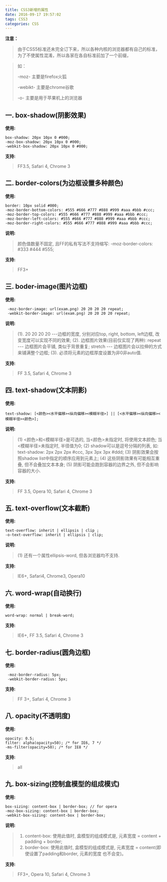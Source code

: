 ```yaml
---
title: CSS3新增的属性
date: 2016-09-17 19:57:02
tags: CSS3
categories: CSS
---
```


**注意：**

> 由于CSS5标准还未完全订下来，所以各种内核的浏览器都有自己的标准，为了不使属性混淆，所以各家在各自标准前加了一个前缀，

>如：
>
>  -moz-  主要是firefox火狐
>  
>  -webikt-  主要是chrome谷歌
>  
>  -o-  主要是用于苹果机上的浏览器

 

## 一. box-shadow(阴影效果)
**使用:**

	box-shadow: 20px 10px 0 #000;
	-moz-box-shadow: 20px 10px 0 #000;
	-webkit-box-shadow: 20px 10px 0 #000;
**支持:**

> FF3.5, Safari 4, Chrome 3

## 二. border-colors(为边框设置多种颜色)

**使用:**

	border: 10px solid #000;
	-moz-border-bottom-colors: #555 #666 #777 #888 #999 #aaa #bbb #ccc;
	-moz-border-top-colors: #555 #666 #777 #888 #999 #aaa #bbb #ccc;
	-moz-border-left-colors: #555 #666 #777 #888 #999 #aaa #bbb #ccc;
	-moz-border-right-colors: #555 #666 #777 #888 #999 #aaa #bbb #ccc;
**说明:**

> 颜色值数量不固定, 且FF的私有写法不支持缩写: -moz-border-colors: #333 #444 #555;

**支持:**

> FF3+

## 三. boder-image(图片边框)

**使用:**

     -moz-border-image: url(exam.png) 20 20 20 20 repeat;
     -webkit-border-image: url(exam.png) 20 20 20 20 repeat;

**说明:**

> (1). 20 20 20 20 ---边框的宽度, 分别对应top, right, bottom, left边框, 改变宽度可以实现不同的效果;
> (2). 边框图片效果(目前仅实现了两种): 
>    repeat --- 边框图片会平铺, 类似于背景重复;
>    stretch --- 边框图片会以拉伸的方式来铺满整个边框;
> (3). 必须将元素的边框厚度设置为非0非auto值.

**支持:**

> FF 3.5, Safari 4, Chrome 3

## 四. text-shadow(文本阴影)

**使用:**

    text-shadow: [<颜色><水平偏移><纵向偏移><模糊半径>] || [<水平偏移><纵向偏移><模糊半径><颜色>];

**说明:**

> (1) <颜色>和<模糊半径>是可选的, 当<颜色>未指定时, 将使用文本颜色; 当<模糊半径>未指定时, 半径值为0;
> (2) shadow可以是逗号分隔的列表, 如:
>    text-shadow: 2px 2px 2px #ccc, 3px 3px 3px #ddd;
> (3) 阴影效果会按照shadow list中指定的顺序应用到元素上;
> (4) 这些阴影效果有可能相互重叠, 但不会叠加文本本身;
> (5) 阴影可能会跑到容器的边界之外, 但不会影响容器的大小.

**支持:**
    
> FF 3.5, Opera 10, Safari 4, Chrome 3

## 五. text-overflow(文本截断)

**使用:**

    text-overflow: inherit | ellipsis | clip ;
    -o-text-overflow: inherit | ellipsis | clip;
**说明:**

> (1) 还有一个属性ellipsis-word, 但各浏览器均不支持.

**支持:** 

>  IE6+, Safari4, Chrome3, Opera10


## 六. word-wrap(自动换行)
**使用:**

    word-wrap: normal | break-word;
**支持:**    

> IE6+, FF 3.5, Safari 4, Chrome 3
## 七. border-radius(圆角边框)
**使用:**

     -moz-border-radius: 5px;
     -webkit-border-radius: 5px;
**支持:**

> FF 3+, Safari 4, Chrome 3


## 八.  opacity(不透明度)   
**使用:**

    opacity: 0.5;
    filter: alpha(opacity=50); /* for IE6, 7 */
    -ms-filter(opacity=50); /* for IE8 */
**支持:**

> all

## 九. box-sizing(控制盒模型的组成模式)
**使用:**

    box-sizing: content-box | border-box; // for opera
    -moz-box-sizing: content-box | border-box;
    -webkit-box-sizing: content-box | border-box;
**说明:**

> 1. content-box: 
> 使用此值时, 盒模型的组成模式是, 元素宽度 = content + padding + border;
> 2. border-box: 
> 使用此值时, 盒模型的组成模式是, 元素宽度 = content(即使设置了padding和border, 元素的宽度
> 也不会变)。

**支持:**

> FF3+, Opera 10, Safari 4, Chrome 3